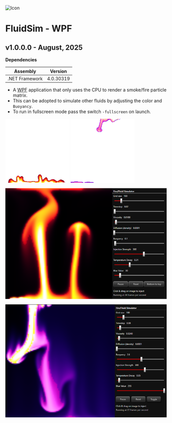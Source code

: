 ![Icon](./AppIcon.ico)

# FluidSim - WPF

## v1.0.0.0 - August, 2025
**Dependencies**

| Assembly | Version |
| ---- | ---- |
| .NET Framework | 4.0.30319 |

- A [WPF](https://learn.microsoft.com/en-us/dotnet/desktop/wpf) application that only uses the CPU to render a smoke/fire particle matrix.
- This can be adopted to simulate other fluids by adjusting the color and `Buoyancy`.
- To run in fullscreen mode pass the switch `-fullscreen` on launch.

![Demo](./Demo.gif) ![Demo2](./Demo2.gif)

![Screenshot](./Screenshot.png)

![Screenshot2](./Screenshot2.png)

